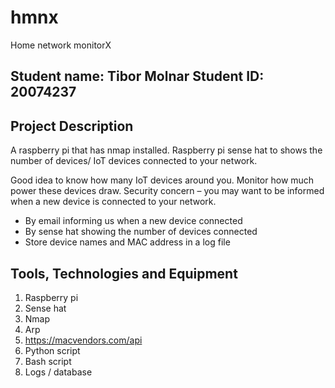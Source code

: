 # hmnx
Home network monitorX

## Student name: Tibor Molnar Student ID: 20074237

## Project Description

A raspberry pi that has nmap installed.
Raspberry pi sense hat to shows the number of devices/ IoT devices connected to your network.

Good idea to know how many IoT devices around you.
Monitor how much power these devices draw.
Security concern – you may want to be informed when a new device is connected to your network. 
-	By email informing us when a new device connected
-	By sense hat showing the number of devices connected
-	Store device names and MAC address in a log file

## Tools, Technologies and Equipment
1. Raspberry pi
1. Sense hat
1. Nmap
1. Arp
1. https://macvendors.com/api
1. Python script
1. Bash script
1. Logs / database


